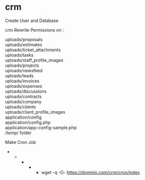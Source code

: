 # crm

Create User and Database

crm
 Rewrite Permissions on :
 
uploads/proposals	<br>
uploads/estimates	<br>
uploads/ticket_attachments	<br>
uploads/tasks	<br>
uploads/staff_profile_images	<br>
uploads/projects	<br>
uploads/newsfeed	<br>
uploads/leads	<br>
uploads/invoices	<br>
uploads/expenses	<br>
uploads/discussions	<br>
uploads/contracts	<br>
uploads/company	<br>
uploads/clients	<br>
uploads/client_profile_images	<br>
application/config <br>
application/config.php <br>
application/app-config-sample.php <br>
/temp/ folder 


Make Cron Job 

* * * * * wget -q -O- https://dominio.com/crm/cron/index
